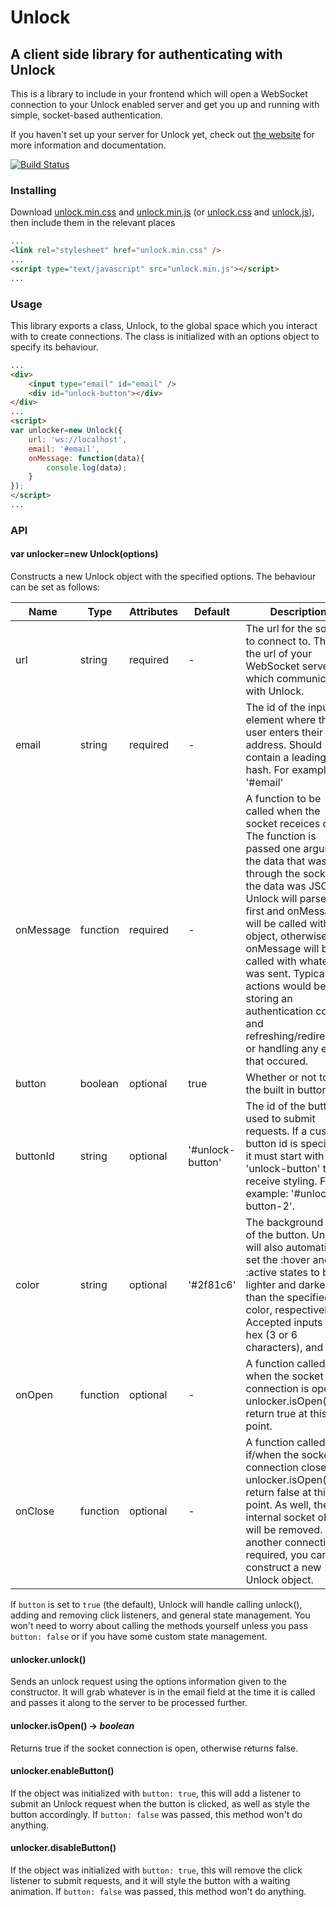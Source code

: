 # Unlock

## A client side library for authenticating with Unlock
This is a library to include in your frontend which will open a WebSocket connection to your Unlock enabled server and get you up and running with simple, socket-based authentication.

If you haven't set up your server for Unlock yet, check out [the website](https://www.unlock-auth.com/documentation) for more information and documentation.

[![Build Status](https://travis-ci.org/GuyShane/UnlockClient.svg?branch=master)](https://travis-ci.org/GuyShane/UnlockClient)

### Installing
Download [unlock.min.css](https://raw.githubusercontent.com/GuyShane/UnlockClient/master/src/unlock.min.css) and [unlock.min.js](https://raw.githubusercontent.com/GuyShane/UnlockClient/master/src/unlock.min.js) (or [unlock.css](https://raw.githubusercontent.com/GuyShane/UnlockClient/master/src/unlock.css) and [unlock.js](https://raw.githubusercontent.com/GuyShane/UnlockClient/master/src/unlock.js)), then include them in the relevant places
```html
...
<link rel="stylesheet" href="unlock.min.css" />
...
<script type="text/javascript" src="unlock.min.js"></script>
...
```

### Usage
This library exports a class, Unlock, to the global space which you interact with to create connections. The class is initialized with an options object to specify its behaviour.
```html
...
<div>
    <input type="email" id="email" />
    <div id="unlock-button"></div>
</div>
...
<script>
var unlocker=new Unlock({
    url: 'ws://localhost',
    email: '#email',
    onMessage: function(data){
        console.log(data);
    }
});
</script>
...
```

### API

#### var unlocker=new Unlock(options)
Constructs a new Unlock object with the specified options. The behaviour can be set as follows:

| Name | Type | Attributes | Default | Description |
| ---- | ---- | ---------- | ------- | ----------- |
| url | string | required | - | The url for the socket to connect to. This is the url of your WebSocket server which communicates with Unlock. |
| email | string | required | - | The id of the input element where the user enters their email address. Should contain a leading hash. For example: '#email' |
| onMessage | function | required | - | A function to be called when the socket receices data. The function is passed one argument; the data that was sent through the socket. If the data was JSON, Unlock will parse it first and onMessage will be called with the object, otherwise onMessage will be called with whatever was sent. Typical actions would be storing an authentication cookie and refreshing/redirecting, or handling any errors that occured. |
| button | boolean | optional | true | Whether or not to use the built in button. |
| buttonId | string | optional | '#unlock-button' | The id of the button used to submit requests. If a custom button id is specified, it must start with 'unlock-button' to receive styling. For example: '#unlock-button-2'. |
| color | string | optional | '#2f81c6' | The background color of the button. Unlock will also automatically set the :hover and :active states to be lighter and darker than the specified color, respectively. Accepted inputs are hex (3 or 6 characters), and rgb() |
| onOpen | function | optional | - | A function called when the socket connection is open. unlocker.isOpen() will return true at this point. |
| onClose | function | optional | - | A function called if/when the socket connection closes. unlocker.isOpen() will return false at this point. As well, the internal socket object will be removed. If another connection is required, you can construct a new Unlock object. |

If `button` is set to `true` (the default), Unlock will handle calling unlock(), adding and removing click listeners, and general state management. You won't need to worry about calling the methods yourself unless you pass `button: false` or if you have some custom state management.

#### unlocker.unlock()
Sends an unlock request using the options information given to the constructor. It will grab whatever is in the email field at the time it is called and passes it along to the server to be processed further.

#### unlocker.isOpen() -> *boolean*
Returns true if the socket connection is open, otherwise returns false.

#### unlocker.enableButton()
If the object was initialized with `button: true`, this will add a listener to submit an Unlock request when the button is clicked, as well as style the button accordingly. If `button: false` was passed, this method won't do anything.

#### unlocker.disableButton()
If the object was initialized with `button: true`, this will remove the click listener to submit requests, and it will style the button with a waiting animation. If `button: false` was passed, this method won't do anything.
